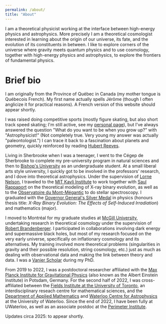 ```yaml
---
permalink: /about/
title: "About"
---
```


I am a theoretical physicist working at the interface between high-energy physics and astrophysics. More precisely I am a theoretical cosmologist interested in learning about the origin of our universe, its fate, and the evolution of its constituents in between. I like to explore corners of the universe where gravity meets quantum physics and to use cosmology, together with high-energy physics and astrophysics, to explore the frontiers of fundamental physics.

Brief bio
===============

I am originally from the Province of Québec in Canada (my mother tongue is Québecois French). My first name actually spells Jérôme (though I often anglicize it for practical reasons). A French version of this website should appear shortly.

I was raised doing competitive sports (mostly figure skating, but also short track speed skating; I'm still active, see my [personal page](/personal/)), but I've always answered the question "What do you want to be when you grow up?" with "Astrophysicist!" (Not completely true. Very young my answer was actually "paleontologist.") I can trace it back to a fascination about planets and geometry, quickly reinforced by reading [Hubert Reeves](https://www.hubertreeves.info).

Living in Sherbrooke when I was a teenager, I went to the Cégep de Sherbrooke to complete my pre-university program in natural sciences and then to [Bishop's University](https://www.ubishops.ca) as an undergraduate student. At a small liberal arts style university, I quickly got to be involved in the professors' research, and I dove into theoretical astrophysics. Under the supervision of [Lorne Nelson](https://physics.ubishops.ca/lnelson/), I traveled to the [MIT Kavli Institute](https://space.mit.edu) to work together with [Saul Rappaport](https://physics.mit.edu/faculty/saul-rappaport/) on the theoretical modeling of X-ray binary evolution, as well as to the [Observatoire du Mont-Mégantic](https://omm-astro.ca) to do stellar spectroscopy. I graduated with the [Governor General's Silver Medal](https://www.gg.ca/en/honours/governor-generals-awards/governor-generals-academic-medal) in physics (honours thesis title: *X-Ray Binary Evolution: The Effects of Self-Induced Irradiation*) and mathematics (major).

I moved to Montréal for my graduate studies at [McGill University](https://www.mcgill.ca), undertaking research in theoretical cosmology under the supervision of [Robert Brandenberger](https://www.physics.mcgill.ca/~rhb/). I participated in collaborations involving dark energy and supermassive black holes, but most of my research focused on the very early universe, specifically on inflationary cosmology and its alternatives. My training involved more theoretical problems (singularities in gravity and their possible resolution, string cosmology, etc.) just as much as dealing with observational data and making the link between theory and data. I was a [Vanier Scholar](https://vanier.gc.ca/en/home-accueil.html) during my PhD.

From 2019 to 2022, I was a postdoctoral researcher affiliated with the [Max Planck Institute for Gravitational Physics](https://www.aei.mpg.de) (also known as the Albert Einstein Institute) in Potsdam, Germany. For the second half of 2022, I was cross-affiliated between the [Fields Institute at the University of Toronto](http://www.fields.utoronto.ca), an interdisciplinary reseach centre for mathematical sciences, and the [Department of Applied Mathematics](https://uwaterloo.ca/applied-mathematics/) and [Waterloo Centre for Astrophysics](https://uwaterloo.ca/astrophysics-centre/) at the University of Waterloo. Since the end of 2022, I have been fully at UWaterloo, as well as an associate postdoc at the [Perimeter Institute](https://perimeterinstitute.ca).

Updates circa 2025: to appear shortly.